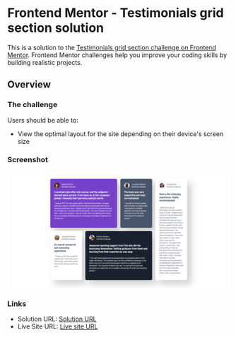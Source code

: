 # Frontend Mentor - Testimonials grid section solution

This is a solution to the [Testimonials grid section challenge on Frontend Mentor](https://www.frontendmentor.io/challenges/testimonials-grid-section-Nnw6J7Un7). Frontend Mentor challenges help you improve your coding skills by building realistic projects. 

## Overview

### The challenge

Users should be able to:

- View the optimal layout for the site depending on their device's screen size

### Screenshot

![](./screenshot.png)

### Links

- Solution URL: [Solution URL](https://github.com/aisyahhannes/testimonials-grid-frontend-mentor)
- Live Site URL: [Live site URL](https://aisyahhannes.github.io/testimonials-grid-frontend-mentor)